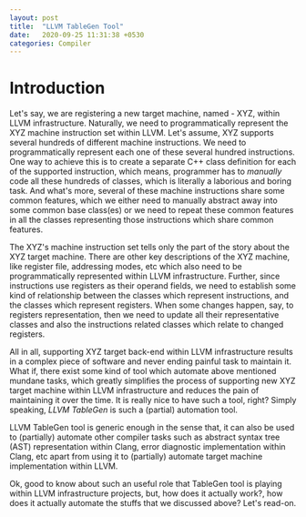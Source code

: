 ```yaml
---
layout: post
title:  "LLVM TableGen Tool"
date:   2020-09-25 11:31:38 +0530
categories: Compiler
---
```


# Introduction

Let's say, we are registering a new target machine, named - XYZ, within LLVM
infrastructure. Naturally, we need to programmatically represent the XYZ machine
instruction set within LLVM. Let's assume, XYZ supports several hundreds of
different machine instructions. We need to programmatically represent each one
of these several hundred instructions. One way to achieve this is to create a
separate C++ class definition for each of the supported instruction, which
means, programmer has to *manually* code all these hundreds of classes, which is
literally a laborious and boring task. And what's more, several of these machine
instructions share some common features, which we either need to manually
abstract away into some common base class(es) or we need to repeat these common
features in all the classes representing those instructions which share common
features.

The XYZ's machine instruction set tells only the part of the story about the XYZ
target machine. There are other key descriptions of the XYZ machine, like
register file, addressing modes, etc which also need to be programmatically
represented within LLVM infrastructure. Further, since instructions use
registers as their operand fields, we need to establish some kind of
relationship between the classes which represent instructions, and the classes
which represent registers. When some changes happen, say, to registers
representation, then we need to update all their representative classes and also
the instructions related classes which relate to changed registers.

All in all, supporting XYZ target back-end within LLVM infrastructure results in
a complex piece of software and never ending painful task to maintain it. What
if, there exist some kind of tool which automate above mentioned mundane tasks,
which greatly simplifies the process of supporting new XYZ target machine within
LLVM infrastructure and reduces the pain of maintaining it over the time. It is
really nice to have such a tool, right? Simply speaking, *LLVM TableGen* is such
a (partial) automation tool.

LLVM TableGen tool is generic enough in the sense that, it can also be used to
(partially) automate other compiler tasks such as abstract syntax tree (AST)
representation within Clang, error diagnostic implementation within Clang, etc
apart from using it to (partially) automate target machine implementation within
LLVM.

Ok, good to know about such an useful role that TableGen tool is playing within
LLVM infrastructure projects, but, how does it actually work?, how does it
actually automate the stuffs that we discussed above? Let's read-on.
